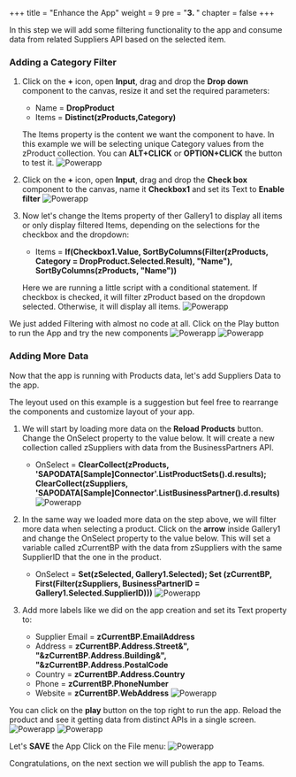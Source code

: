 +++
title = "Enhance the App"
weight = 9
pre = "<b>3. </b>"
chapter = false
+++

In this step we will add some filtering functionality to the app and consume data from related Suppliers API based on the selected item. 

### Adding a Category Filter

1. Click on the **+** icon, open **Input**, drag and drop the **Drop down** component to the canvas, resize it and set the required parameters: 

    - Name = **DropProduct** 
    - Items = **Distinct(zProducts,Category)** 

    The Items property is the content we want the component to have. In this example we will be selecting unique Category values from the zProduct collection. You can **ALT+CLICK** or **OPTION+CLICK** the button to test it. 
![Powerapp](/images/log17.png?height=400)

2. Click on the **+** icon, open **Input**, drag and drop the **Check box** component to the canvas, name it **Checkbox1** and set its Text to **Enable filter** 
![Powerapp](/images/log18.png?height=400)

3. Now let's change the Items property of ther Gallery1 to display all items or only display filtered Items, depending on the selections for the checkbox and the dropdown: 
    - Items = **If(Checkbox1.Value, SortByColumns(Filter(zProducts, Category = DropProduct.Selected.Result), "Name"), SortByColumns(zProducts, "Name"))**

    Here we are running a little script with a conditional statement. If checkbox is checked, it will filter zProduct based on the dropdown selected. Otherwise, it will display all items. 
![Powerapp](/images/log19.png?height=400)

We just added Filtering with almost no code at all. Click on the Play button to run the App and try the new components
![Powerapp](/images/log20.png?height=400)
![Powerapp](/images/log27.png?height=400)


### Adding More Data 

Now that the app is running with Products data, let's add Suppliers Data to the app. 

The leyout used on this example is a suggestion but feel free to rearrange the components and customize layout of your app. 

1. We will start by loading more data on the **Reload Products** button. Change the OnSelect property to the value below. It will create a new collection called zSuppliers with data from the BusinessPartners API. 
    - OnSelect = **ClearCollect(zProducts, 'SAPODATA[Sample]Connector'.ListProductSets().d.results); ClearCollect(zSuppliers, 'SAPODATA[Sample]Connector'.ListBusinessPartner().d.results)**
![Powerapp](/images/log28.png?height=400)

2. In the same way we loaded more data on the step above, we will filter more data when selecting a product. Click on the **arrow** inside Gallery1 and change the OnSelect property to the value below. This will set a variable called zCurrentBP with the data from zSuppliers with the same SupplierID that the one in the product. 
    - OnSelect = **Set(zSelected, Gallery1.Selected); Set (zCurrentBP, First(Filter(zSuppliers, BusinessPartnerID = Gallery1.Selected.SupplierID)))**
![Powerapp](/images/log29.png?height=400)

7. Add more labels like we did on the app creation and set its Text property to: 
    - Supplier Email = **zCurrentBP.EmailAddress** 
    - Address = **zCurrentBP.Address.Street&", "&zCurrentBP.Address.Building&", "&zCurrentBP.Address.PostalCode** 
    - Country = **zCurrentBP.Address.Country** 
    - Phone = **zCurrentBP.PhoneNumber**
    - Website = **zCurrentBP.WebAddress**
![Powerapp](/images/log30.png?height=400)

You can click on the **play** button on the top right to run the app. Reload the product and see it getting data from distinct APIs in a single screen. 
![Powerapp](/images/log00play.png?height=200)
![Powerapp](/images/log26.png?height=400)

Let's **SAVE** the App Click on the File menu:
![Powerapp](/images/log21a.png?height=400)


Congratulations, on the next section we will publish the app to Teams. 